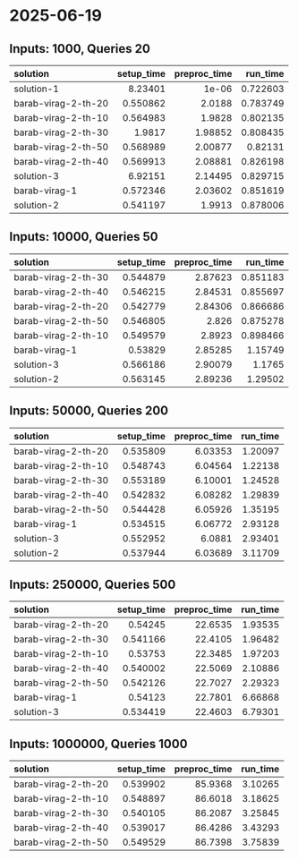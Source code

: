 # 2025-06-19

## Inputs: 1000, Queries 20

| solution            |   setup_time |   preproc_time |   run_time |
|:--------------------|-------------:|---------------:|-----------:|
| solution-1          |     8.23401  |        1e-06   |   0.722603 |
| barab-virag-2-th-20 |     0.550862 |        2.0188  |   0.783749 |
| barab-virag-2-th-10 |     0.564983 |        1.9828  |   0.802135 |
| barab-virag-2-th-30 |     1.9817   |        1.98852 |   0.808435 |
| barab-virag-2-th-50 |     0.568989 |        2.00877 |   0.82131  |
| barab-virag-2-th-40 |     0.569913 |        2.08881 |   0.826198 |
| solution-3          |     6.92151  |        2.14495 |   0.829715 |
| barab-virag-1       |     0.572346 |        2.03602 |   0.851619 |
| solution-2          |     0.541197 |        1.9913  |   0.878006 |

## Inputs: 10000, Queries 50

| solution            |   setup_time |   preproc_time |   run_time |
|:--------------------|-------------:|---------------:|-----------:|
| barab-virag-2-th-30 |     0.544879 |        2.87623 |   0.851183 |
| barab-virag-2-th-40 |     0.546215 |        2.84531 |   0.855697 |
| barab-virag-2-th-20 |     0.542779 |        2.84306 |   0.866686 |
| barab-virag-2-th-50 |     0.546805 |        2.826   |   0.875278 |
| barab-virag-2-th-10 |     0.549579 |        2.8923  |   0.898466 |
| barab-virag-1       |     0.53829  |        2.85285 |   1.15749  |
| solution-3          |     0.566186 |        2.90079 |   1.1765   |
| solution-2          |     0.563145 |        2.89236 |   1.29502  |

## Inputs: 50000, Queries 200

| solution            |   setup_time |   preproc_time |   run_time |
|:--------------------|-------------:|---------------:|-----------:|
| barab-virag-2-th-20 |     0.535809 |        6.03353 |    1.20097 |
| barab-virag-2-th-10 |     0.548743 |        6.04564 |    1.22138 |
| barab-virag-2-th-30 |     0.553189 |        6.10001 |    1.24528 |
| barab-virag-2-th-40 |     0.542832 |        6.08282 |    1.29839 |
| barab-virag-2-th-50 |     0.544428 |        6.05926 |    1.35195 |
| barab-virag-1       |     0.534515 |        6.06772 |    2.93128 |
| solution-3          |     0.552952 |        6.0881  |    2.93401 |
| solution-2          |     0.537944 |        6.03689 |    3.11709 |

## Inputs: 250000, Queries 500

| solution            |   setup_time |   preproc_time |   run_time |
|:--------------------|-------------:|---------------:|-----------:|
| barab-virag-2-th-20 |     0.54245  |        22.6535 |    1.93535 |
| barab-virag-2-th-30 |     0.541166 |        22.4105 |    1.96482 |
| barab-virag-2-th-10 |     0.53753  |        22.3485 |    1.97203 |
| barab-virag-2-th-40 |     0.540002 |        22.5069 |    2.10886 |
| barab-virag-2-th-50 |     0.542126 |        22.7027 |    2.29323 |
| barab-virag-1       |     0.54123  |        22.7801 |    6.66868 |
| solution-3          |     0.534419 |        22.4603 |    6.79301 |

## Inputs: 1000000, Queries 1000

| solution            |   setup_time |   preproc_time |   run_time |
|:--------------------|-------------:|---------------:|-----------:|
| barab-virag-2-th-20 |     0.539902 |        85.9368 |    3.10265 |
| barab-virag-2-th-10 |     0.548897 |        86.6018 |    3.18625 |
| barab-virag-2-th-30 |     0.540105 |        86.2087 |    3.25845 |
| barab-virag-2-th-40 |     0.539017 |        86.4286 |    3.43293 |
| barab-virag-2-th-50 |     0.549529 |        86.7398 |    3.75839 |